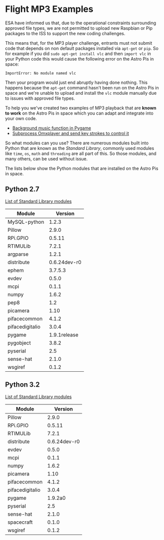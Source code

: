 # Flight MP3 Examples

ESA have informed us that, due to the operational constraints surrounding approved file types, we are not permitted to upload new Raspbian or Pip packages to the ISS to support the new coding challenges.

This means that, for the MP3 player challenge, entrants must not submit code that depends on non default packages installed via `apt-get` or `pip`. So for example if you did `sudo apt-get install vlc` and then `import vlc` in your Python code this would cause the following error on the Astro Pis in space:

`ImportError: No module named vlc`

Then your program would just end abruptly having done nothing. This happens because the `apt-get` command hasn't been run on the Astro Pis in space and we're unable to upload and install the `vlc` module manually due to issues with approved file types.

To help you we've created two examples of MP3 playback that are **known to work** on the Astro Pis in space which you can adapt and integrate into your own code.

- [Background music function in Pygame](pygame_music.py)
- [Subprocess Omxplayer and send key strokes to control it](omxplayer_shell.py)

So what modules can you use? There are numerous modules built into Python that are known as the *Standard Library*, commonly used modules like `time`, `os`, `math` and `threading` are all part of this. So those modules, and many others, can be used without issue.

The lists below show the Python modules that are installed on the Astro Pis in space.

## Python 2.7

[List of Standard Library modules](https://docs.python.org/2.7/py-modindex.html)

Module | Version
---|---
MySQL-python|1.2.3
Pillow|2.9.0
RPi.GPIO|0.5.11
RTIMULib|7.2.1
argparse|1.2.1
distribute|0.6.24dev-r0
ephem|3.7.5.3
evdev|0.5.0
mcpi|0.1.1
numpy|1.6.2
pep8|1.2
picamera|1.10
pifacecommon|4.1.2
pifacedigitalio|3.0.4
pygame|1.9.1release
pygobject|3.8.2
pyserial|2.5
sense-hat|2.1.0
wsgiref|0.1.2

## Python 3.2

[List of Standard Library modules](https://docs.python.org/3.2/py-modindex.html)

Module | Version
---|---
Pillow|2.9.0
RPi.GPIO|0.5.11
RTIMULib|7.2.1
distribute|0.6.24dev-r0
evdev|0.5.0
mcpi|0.1.1
numpy|1.6.2
picamera|1.10
pifacecommon|4.1.2
pifacedigitalio|3.0.4
pygame|1.9.2a0
pyserial|2.5
sense-hat|2.1.0
spacecraft|0.1.0
wsgiref|0.1.2
